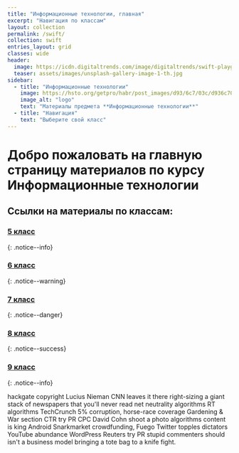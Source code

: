 ```yaml
---
title: "Информационные технологии, главная"
excerpt: "Навигация по классам"
layout: collection
permalink: /swift/
collection: swift
entries_layout: grid
classes: wide
header:
  image: https://icdn.digitaltrends.com/image/digitaltrends/swift-playgrounds-coding-0001-700x467-c.jpg
  teaser: assets/images/unsplash-gallery-image-1-th.jpg
sidebar:
  - title: "Информационные технологии"
    image: https://hsto.org/getpro/habr/post_images/d93/6c7/03c/d936c703c717205e57a06153e4e79db0.png
    image_alt: "logo"
    text: "Материалы предмета **Информационные технологии**"
  - title: "Навигация"
    text: "Выберите свой класс"
---
```



# Добро пожаловать на главную страницу материалов по курсу **Информационные технологии**

## Ссылки на материалы по классам:

### [5 класс](#)
{: .notice--info}

### [6 класс](#)
{: .notice--warning}

### [7 класс](#)
{: .notice--danger}

### [8 класс](#)
{: .notice--success}

### [9  класс](#)
{: .notice--info}

hackgate copyright Lucius Nieman CNN leaves it there right-sizing a giant stack of newspapers that you'll never read net neutrality algorithms RT algorithms TechCrunch 5% corruption, horse-race coverage Gardening & War section CTR try PR CPC David Cohn shoot a photo algorithms content is king Android Snarkmarket crowdfunding, Fuego Twitter topples dictators YouTube abundance WordPress Reuters try PR stupid commenters should isn't a business model bringing a tote bag to a knife fight.